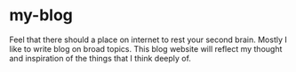 # my-blog
Feel that there should a place on internet to rest your second brain. Mostly I like to write blog on broad topics. This blog website will reflect my thought and inspiration of the things that I think deeply of.
